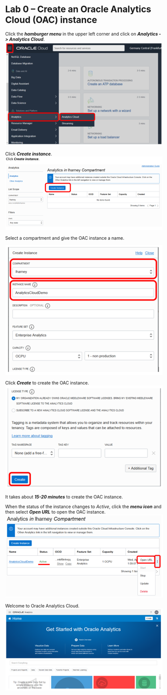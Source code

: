 # Lab 0 – Create an Oracle Analytics Cloud (OAC) instance

Click the _**hamburger menu**_ in the upper left corner and click on _**Analytics -> Analytics Cloud**_.
![](./images/lab0_image1.png)

Click _**Create instance**_.
![](./images/lab0_image2.png)

Select a compartment and give the OAC instance a name.

![](./images/lab0_image3.png)

Click _**Create**_ to create the OAC instance.
![](./images/lab0_image4.png)

It takes about _**15-20 minutes**_ to create the OAC instance.

When the status of the instance changes to _Active_, click the _**menu icon**_ and then select _**Open URL**_ to open the OAC instance.
![](./images/lab0_image5.png)

Welcome to Oracle Analytics Cloud.
![](./images/lab0_image6.png)